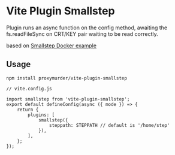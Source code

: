 # Vite Plugin Smallstep

Plugin runs an async function on the config method, awaiting the fs.readFileSync on CRT/KEY pair waiting to be read correctly.

based on [Smallstep Docker example](https://github.com/smallstep/certificates/tree/master/examples/docker)

## Usage

```
npm install proxymurder/vite-plugin-smallstep
```

```
// vite.config.js

import smallstep from 'vite-plugin-smallstep';
export default defineConfig(async ({ mode }) => {
    return {
        plugins: [
            smallstep({
                steppath: STEPPATH // default is '/home/step'
            }),
        ],
    };
});
```
